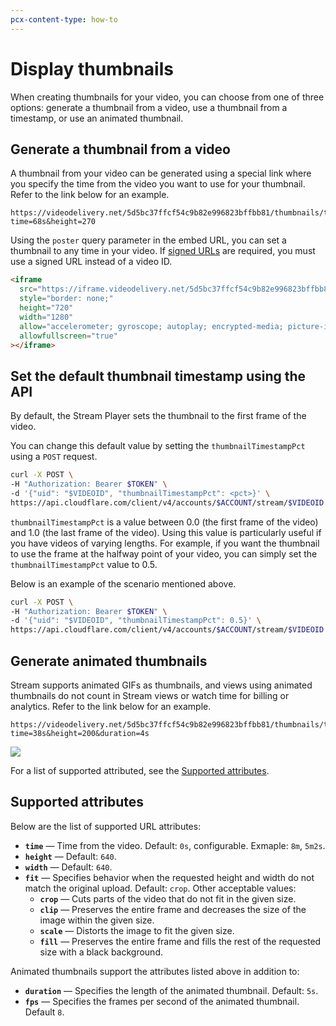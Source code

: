 ```yaml
---
pcx-content-type: how-to
---
```


# Display thumbnails

When creating thumbnails for your video, you can choose from one of three options: generate a thumbnail from a video, use a thumbnail from a timestamp, or use an animated thumbnail.

## Generate a thumbnail from a video

A thumbnail from your video can be generated using a special link where you specify the time from the video you want to use for your thumbnail. Refer to the link below for an example.

```
https://videodelivery.net/5d5bc37ffcf54c9b82e996823bffbb81/thumbnails/thumbnail.jpg?time=68s&height=270
```

Using the `poster` query parameter in the embed URL, you can set a thumbnail to any time in your video. If [signed URLs](/how-to/secure-your-stream#signed-url-tokens) are required, you must use a signed URL instead of a video ID.

```html
<iframe
  src="https://iframe.videodelivery.net/5d5bc37ffcf54c9b82e996823bffbb81?poster=https%3A%2F%2Fvideodelivery.net%2F5d5bc37ffcf54c9b82e996823bffbb81%2Fthumbnails%2Fthumbnail.jpg%3Ftime%3D68s%26height%3D270"
  style="border: none;"
  height="720"
  width="1280"
  allow="accelerometer; gyroscope; autoplay; encrypted-media; picture-in-picture;"
  allowfullscreen="true"
></iframe>
```

## Set the default thumbnail timestamp using the API

By default, the Stream Player sets the thumbnail to the first frame of the video.

You can change this default value by setting the `thumbnailTimestampPct` using a `POST` request.

```bash
curl -X POST \
-H "Authorization: Bearer $TOKEN" \
-d '{"uid": "$VIDEOID", "thumbnailTimestampPct": <pct>}' \
https://api.cloudflare.com/client/v4/accounts/$ACCOUNT/stream/$VIDEOID
```

`thumbnailTimestampPct` is a value between 0.0 (the first frame of the video) and 1.0 (the last frame of the video). Using this value is particularly useful if you have videos of varying lengths. For example, if you want the thumbnail to use the frame at the halfway point of your video, you can simply set the `thumbnailTimestampPct` value to 0.5.

Below is an example of the scenario mentioned above.

```bash
curl -X POST \
-H "Authorization: Bearer $TOKEN" \
-d '{"uid": "$VIDEOID", "thumbnailTimestampPct": 0.5}' \
https://api.cloudflare.com/client/v4/accounts/$ACCOUNT/stream/$VIDEOID
```

## Generate animated thumbnails

Stream supports animated GIFs as thumbnails, and views using animated thumbnails do not count in Stream views or watch time for billing or analytics. Refer to the link below for an example.

```
https://videodelivery.net/5d5bc37ffcf54c9b82e996823bffbb81/thumbnails/thumbnail.gif?time=38s&height=200&duration=4s
```
<img src="https://videodelivery.net/5d5bc37ffcf54c9b82e996823bffbb81/thumbnails/thumbnail.gif?time=38s&height=200&duration=4s" />

  
For a list of supported attributed, see the [Supported attributes](#supported-attributes).

## Supported attributes

Below are the list of supported URL attributes:

- **`time`** — Time from the video. Default: `0s`, configurable. Exmaple: `8m`, `5m2s`.
- **`height`** — Default: `640`.
- **`width`** — Default: `640`.
- **`fit`** — Specifies behavior when the requested height and width do not match the original upload. Default: `crop`. Other acceptable values:
  - **`crop`**  — Cuts parts of the video that do not fit in the given size.
  - **`clip`** — Preserves the entire frame and decreases the size of the image within the given size.
  - **`scale`** — Distorts the image to fit the given size.
  - **`fill`** — Preserves the entire frame and fills the rest of the requested size with a black background.

Animated thumbnails support the attributes listed above in addition to:

- **`duration`** — Specifies the length of the animated thumbnail. Default: `5s`.
- **`fps`** — Specifies the frames per second of the animated thumbnail. Default `8`.